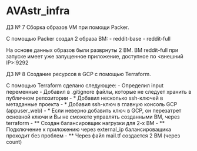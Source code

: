 # AVAstr_infra

ДЗ № 7
Сборка образов VM при помощи Packer.

С помощью Packer создал 2 образа ВМ:
	- reddit-base
	- reddit-full

На основе данных образов были разврнуты 2 ВМ.
ВМ reddit-full при запуске имеет уже запущенное приложение, доступное по <внешний IP>:9292

ДЗ № 8
Создание ресурсов в GCP с помощью Terraform.

С помощью Terraform сделано следующее:
	- Определил input переменные
	- Добавил в .gitignore файлы, которые не следует хранить в публичном репозитории
	- * Добавил несколько ssh-ключей в метаданные проекта
	- * Добавил ssh-ключ в главную консоль GCP (appuser_web)
	- * Если неверно добавить ключ в GCP, он перезатрет основной ключи и Вы не сможете управлять созданными ВМ, через terraform
	- ** Создан балансировщик нагрузки для 2-х ВМ
	- ** Подключение к приложению через external_ip балансироващика проходит без проблем
	- ** Через файл mail.tf создается 2 ВМ (через count)


